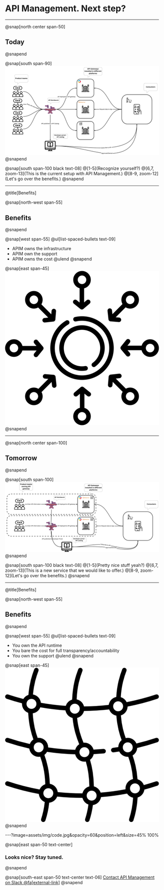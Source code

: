 # API Management. Next step?

---

@snap[north center span-50]
## Today
@snapend

@snap[south span-90]
![IMAGE](assets/img/current-setup.jpg)
@snapend

@snap[south span-100 black text-08]
@[1-5](Recognize yourself?)
@[6,7, zoom-13](This is the current setup with API Management.)
@[8-9, zoom-12](Let's go over the benefits.)
@snapend

---
@title[Benefits]

@snap[north-west span-55]
## Benefits
@snapend

@snap[west span-55]
@ul[list-spaced-bullets text-09]
- APIM owns the infrastructure
- APIM own the support
- APIM owns the cost
@ulend
@snapend

@snap[east span-45]
![IMAGE](assets/img/centralized.png)
@snapend

---
@snap[north center span-100]
## Tomorrow
@snapend

@snap[south span-100]
![IMAGE](assets/img/new-stuff.jpg)
@snapend

@snap[south span-100 black text-08]
@[1-5](Pretty nice stuff yeah?)
@[6,7, zoom-13](This is a new service that we would like to offer.)
@[8-9, zoom-12](Let's go over the benefits.)
@snapend

---
@title[Benefits]

@snap[north-west span-55]
## Benefits
@snapend

@snap[west span-55]
@ul[list-spaced-bullets text-09]
- You own the API runtime
- You bare the cost for full transparency/accountability
- You own the support
@ulend
@snapend

@snap[east span-45]
![IMAGE](assets/img/mesh.png)
@snapend

---?image=assets/img/code.jpg&opacity=60&position=left&size=45% 100%

@snap[east span-50 text-center]
### Looks nice? Stay tuned.
@snapend

@snap[south-east span-50 text-center text-06]
[Contact API Management on Slack @fa[external-link]](https://ingka.slack.com/archives/CNSCXHH33)
@snapend

